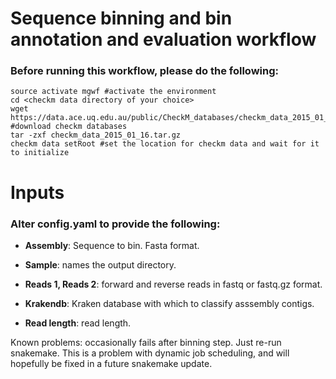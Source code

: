 # Sequence binning and bin annotation and evaluation workflow

### Before running this workflow, please do the following:

	source activate mgwf #activate the environment
	cd <checkm data directory of your choice>
	wget https://data.ace.uq.edu.au/public/CheckM_databases/checkm_data_2015_01_16.tar.gz #download checkm databases
	tar -zxf checkm_data_2015_01_16.tar.gz
	checkm data setRoot #set the location for checkm data and wait for it to initialize


# Inputs
### Alter config.yaml to provide the following:
 * **Assembly**: Sequence to bin. Fasta format.

 * **Sample**: names the output directory.

 * **Reads 1, Reads 2**: forward and reverse reads in fastq or fastq.gz format.

 * **Krakendb**: Kraken database with which to classify asssembly contigs.
 
 * **Read length**: read length.

Known problems: occasionally fails after binning step. Just re-run snakemake.  This is a problem with dynamic job scheduling, and will hopefully be fixed in a future snakemake update.
